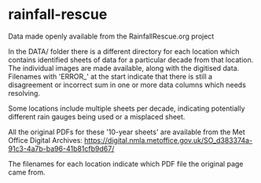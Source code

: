# rainfall-rescue

Data made openly available from the RainfallRescue.org project

In the DATA/ folder there is a different directory for each location which contains identified sheets of data for a particular decade from that location. The individual images are made available, along with the digitised data. Filenames with 'ERROR_' at the start indicate that there is still a disagreement or incorrect sum in one or more data columns which needs resolving.

Some locations include multiple sheets per decade, indicating potentially different rain gauges being used or a misplaced sheet.

All the original PDFs for these '10-year sheets' are available from the Met Office Digital Archives: https://digital.nmla.metoffice.gov.uk/SO_d383374a-91c3-4a7b-ba96-41b81cfb9d67/

The filenames for each location indicate which PDF file the original page came from. 
